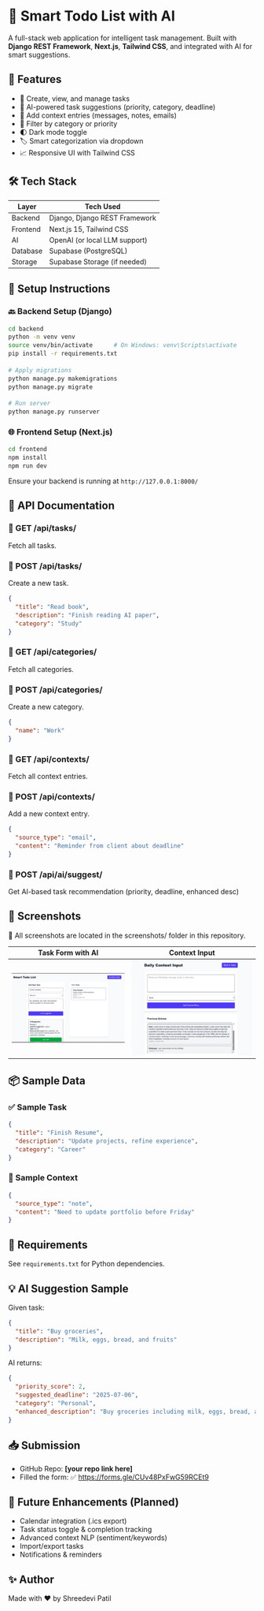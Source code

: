 # 🧠 Smart Todo List with AI

A full-stack web application for intelligent task management. Built with **Django REST Framework**, **Next.js**, **Tailwind CSS**, and integrated with AI for smart suggestions.

## 🚀 Features

- 📝 Create, view, and manage tasks
- 🤖 AI-powered task suggestions (priority, category, deadline)
- 🧠 Add context entries (messages, notes, emails)
- 🔎 Filter by category or priority
- 🌓 Dark mode toggle
- 🏷 Smart categorization via dropdown
- 📈 Responsive UI with Tailwind CSS

## 🛠 Tech Stack

| Layer    | Tech Used                     |
|----------|-------------------------------|
| Backend  | Django, Django REST Framework |
| Frontend | Next.js 15, Tailwind CSS      |
| AI       | OpenAI (or local LLM support) |
| Database | Supabase (PostgreSQL)         |
| Storage  | Supabase Storage (if needed)  |

## 🔧 Setup Instructions

### 🔙 Backend Setup (Django)

```bash
cd backend
python -m venv venv
source venv/bin/activate      # On Windows: venv\Scripts\activate
pip install -r requirements.txt

# Apply migrations
python manage.py makemigrations
python manage.py migrate

# Run server
python manage.py runserver
```

### 🌐 Frontend Setup (Next.js)

```bash
cd frontend
npm install
npm run dev
```

Ensure your backend is running at `http://127.0.0.1:8000/`

## 🌌 API Documentation

### 🔹 GET /api/tasks/
Fetch all tasks.

### 🔹 POST /api/tasks/
Create a new task.
```json
{
  "title": "Read book",
  "description": "Finish reading AI paper",
  "category": "Study"
}
```

### 🔹 GET /api/categories/
Fetch all categories.

### 🔹 POST /api/categories/
Create a new category.
```json
{
  "name": "Work"
}
```

### 🔹 GET /api/contexts/
Fetch all context entries.

### 🔹 POST /api/contexts/
Add a new context entry.
```json
{
  "source_type": "email",
  "content": "Reminder from client about deadline"
}
```

### 🔹 POST /api/ai/suggest/
Get AI-based task recommendation (priority, deadline, enhanced desc)

## 📸 Screenshots
📂 All screenshots are located in the screenshots/ folder in this repository.

| Task Form with AI | Context Input |
|-------------------|----------------|
| ![Form](screenshots/Add-task.png) | ![Context](screenshots/Daily-context.png) |

## 📦 Sample Data

### ✅ Sample Task
```json
{
  "title": "Finish Resume",
  "description": "Update projects, refine experience",
  "category": "Career"
}
```

### 💬 Sample Context
```json
{
  "source_type": "note",
  "content": "Need to update portfolio before Friday"
}
```

## 📎 Requirements

See `requirements.txt` for Python dependencies.

## 💡 AI Suggestion Sample

Given task:
```json
{
  "title": "Buy groceries",
  "description": "Milk, eggs, bread, and fruits"
}
```

AI returns:
```json
{
  "priority_score": 2,
  "suggested_deadline": "2025-07-06",
  "category": "Personal",
  "enhanced_description": "Buy groceries including milk, eggs, bread, and fruits by Sunday to avoid weekday rush."
}
```

## 📥 Submission

- GitHub Repo: **[your repo link here]**
- Filled the form: ✅ https://forms.gle/CUv48PxFwG59RCEt9

## 🧠 Future Enhancements (Planned)

- Calendar integration (.ics export)
- Task status toggle & completion tracking
- Advanced context NLP (sentiment/keywords)
- Import/export tasks
- Notifications & reminders

## ✨ Author

Made with ❤️ by Shreedevi Patil
